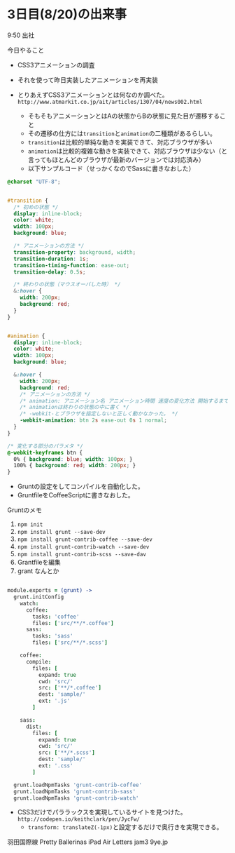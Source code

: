 # 3日目(8/20)の出来事

9:50 出社


今日やること

- CSS3アニメーションの調査
- それを使って昨日実装したアニメーションを再実装


- とりあえずCSS3アニメーションとは何なのか調べた。`http://www.atmarkit.co.jp/ait/articles/1307/04/news002.html`
	- そもそもアニメーションとはAの状態からBの状態に見た目が遷移すること
	- その遷移の仕方には`transition`と`animation`の二種類があるらしい。
	- `transition`は比較的単純な動きを実装できて、対応ブラウザが多い
	- `animation`は比較的複雑な動きを実装できて、対応ブラウザは少ない（と言ってもほとんどのブラウザが最新のバージョンでは対応済み）
	- 以下サンプルコード（せっかくなのでSassに書きなおした）

```css
@charset "UTF-8";


#transition {
  /* 初めの状態 */
  display: inline-block;
  color: white;
  width: 100px;
  background: blue;

  /* アニメーションの方法 */
  transition-property: background, width;
  transition-duration: 1s;
  transition-timing-function: ease-out;
  transition-delay: 0.5s;

  /* 終わりの状態（マウスオーバした時） */
  &:hover {
    width: 200px;
    background: red;
  }
}


#animation {
  display: inline-block;
  color: white;
  width: 100px;
  background: blue;

  &:hover {
    width: 200px;
    background: red;
    /* アニメーションの方法 */
    /* animation: アニメーション名 アニメーション時間 速度の変化方法 開始するまでの時間 繰り返し回数 繰り返し方法; */
    /* animationは終わりの状態の中に書く */
    /* -webkit-とブラウザを指定しないと正しく動かなかった。 */
    -webkit-animation: btn 2s ease-out 0s 1 normal;
  }
}

/* 変化する部分のパラメタ */
@-webkit-keyframes btn {
  0% { background: blue; width: 100px; }
  100% { background: red; width: 200px; }
}
```

- Gruntの設定をしてコンパイルを自動化した。
- GruntfileをCoffeeScriptに書きなおした。

Gruntのメモ

1. `npm init`
2. `npm install grunt --save-dev`
3. `npm install grunt-contrib-coffee --save-dev`
4. `npm install grunt-contrib-watch --save-dev`
5. `npm install grunt-contrib-scss --save-dav`
6. Grantfileを編集
7. grant なんとか


```coffeescript:Gruntfile.coffee

module.exports = (grunt) ->
  grunt.initConfig
    watch:
      coffee:
        tasks: 'coffee'
        files: ['src/**/*.coffee']
      sass:
        tasks: 'sass'
        files: ['src/**/*.scss']

    coffee:
      compile:
        files: [
          expand: true
          cwd: 'src/'
          src: ['**/*.coffee']
          dest: 'sample/'
          ext: '.js'
        ]

    sass:
      dist:
        files: [
          expand: true
          cwd: 'src/'
          src: ['**/*.scss']
          dest: 'sample/'
          ext: '.css'
        ]

  grunt.loadNpmTasks 'grunt-contrib-coffee'
  grunt.loadNpmTasks 'grunt-contrib-sass'
  grunt.loadNpmTasks 'grunt-contrib-watch'
```

- CSS3だけでパララックスを実現しているサイトを見つけた。 `http://codepen.io/keithclark/pen/JycFw/`
	- `transform: translateZ(-1px)`と設定するだけで奥行きを実現できる。






羽田国際線
Pretty Ballerinas
iPad Air
Letters
jam3
9ye.jp
